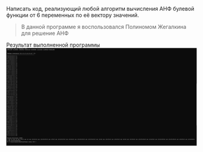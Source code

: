 Написать код, реализующий любой алгоритм вычисления АНФ булевой функции от 6 переменных по её вектору значений.

  
  

> В данной программе я воспользовался Полиномом Жегалкина для решение
> АНФ

Результат выполненной программы 
![](https://github.com/Mursulov/ANF/blob/main/image/image.png)
